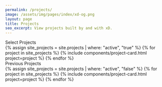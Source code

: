 ```yaml
---
permalink: /projects/
image: /assets/img/pages/index/xd-og.png
layout: page
title: Projects
seo_excerpt: View projects built by and with xD.
---
```

<section class="projects-page active-projects">
  <div class="grid-container">
    <div class="section-breadcrumb">Select Projects</div>
    <div class="grid-row grid-gap-lg">
      {% assign site_projects = site.projects | where: "active", "true" %}
      {% for project in site_projects %}
        {% include components/project-card.html project=project %}
      {% endfor %}
    </div>
  </div>
</section>

<section class="projects-page all-projects">
  <div class="grid-container">
    <div class="section-breadcrumb">Previous Projects</div>
    <div class="grid-row grid-gap-lg">
      {% assign site_projects = site.projects | where: "active", "false" %}
      {% for project in site_projects %}
        {% include components/project-card.html project=project %}
      {% endfor %}
    </div>
  </div>
</section>
